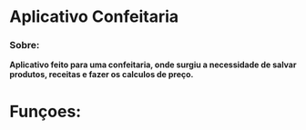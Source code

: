 # Aplicativo Confeitaria

### Sobre:
<b><p>
Aplicativo feito para uma confeitaria, onde surgiu a necessidade de salvar produtos, receitas e fazer os calculos de preço.
</p>

# Funçoes:
